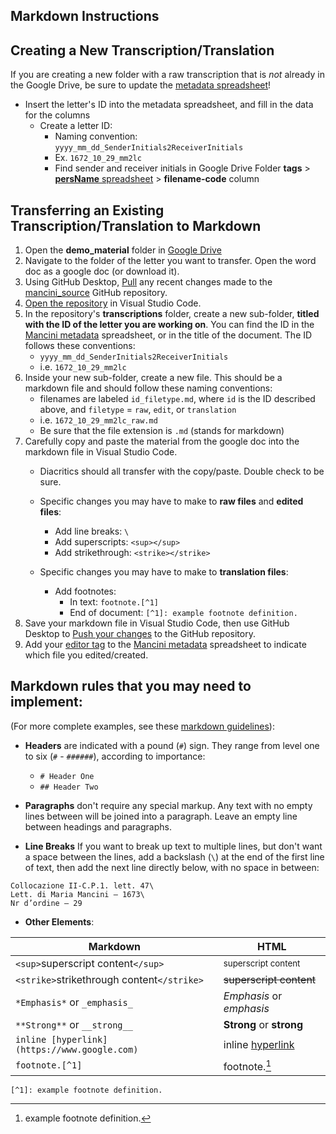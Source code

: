## Markdown Instructions

## Creating a New Transcription/Translation
If you are creating a new folder with a raw transcription that is *not* already in the Google Drive, be sure to update the [metadata spreadsheet](https://docs.google.com/spreadsheets/d/1ve8mjVhXRjiXzofISLAPInTzww7tZuK9NUtxJyBvMNk/edit?usp=sharing)!
- Insert the letter's ID into the metadata spreadsheet, and fill in the data for the columns
    - Create a letter ID:
        - Naming convention: `yyyy_mm_dd_SenderInitials2ReceiverInitials`
        - Ex. `1672_10_29_mm2lc`
        - Find sender and receiver initials in Google Drive Folder **tags** > [**persName** spreadsheet](https://docs.google.com/spreadsheets/d/1LAvt-O72kRdg07OP7rPGmpFmYtjBstf51lrXT5hL3vU/edit?usp=sharing) > **filename-code** column


## Transferring an Existing Transcription/Translation to Markdown
1. Open the **demo_material** folder in [Google Drive](https://drive.google.com/drive/folders/1a-OmhVezrV3SK1xYITv-tBVST8cqOeHv?usp=sharing)
2. Navigate to the folder of the letter you want to transfer. Open the word doc as a google doc (or download it). 
3. Using GitHub Desktop, [Pull](https://lib-static.github.io/howto/howtos/pushpullchanges.html) any recent changes made to the [mancini_source](https://github.com/thecdil/mancini_source) GitHub repository. 
4. [Open the repository](https://lib-static.github.io/howto/howtos/openrepointexteditor.html) in Visual Studio Code.
5. In the repository's **transcriptions** folder, create a new sub-folder, **titled with the ID of the letter you are working on**. You can find the ID in the [Mancini metadata](https://docs.google.com/spreadsheets/d/1ve8mjVhXRjiXzofISLAPInTzww7tZuK9NUtxJyBvMNk/edit?usp=sharing) spreadsheet, or in the title of the document. The ID follows these conventions:
    - `yyyy_mm_dd_SenderInitials2ReceiverInitials`
    - i.e. `1672_10_29_mm2lc`
6. Inside your new sub-folder, create a new file. This should be a markdown file and should follow these naming conventions:
    - filenames are labeled `id_filetype.md`, where `id` is the ID described above, and `filetype` = `raw`, `edit`, or `translation`
    - i.e. `1672_10_29_mm2lc_raw.md`
    - Be sure that the file extension is `.md` (stands for markdown)
7. Carefully copy and paste the material from the google doc into the markdown file in Visual Studio Code. 
    - Diacritics should all transfer with the copy/paste. Double check to be sure.
    
    - Specific changes you may have to make to **raw files** and **edited files**:
		- Add line breaks: `\`
		- Add superscripts: `<sup></sup>`
        - Add strikethrough: `<strike></strike>`

    - Specific changes you may have to make to **translation files**:
        - Add footnotes: 
            - In text: `footnote.[^1]`
            - End of document: `[^1]: example footnote definition.`
8. Save your markdown file in Visual Studio Code, then use GitHub Desktop to [Push your changes](https://lib-static.github.io/howto/howtos/pushpullchanges.html) to the GitHub repository.
9. Add your [editor tag](https://docs.google.com/spreadsheets/d/1eKKw5Y33Yk4MzeiUJoUkh8yhO-J4BHNmGoucA-Y9YK8/edit?usp=sharing) to the [Mancini metadata](https://docs.google.com/spreadsheets/d/1ve8mjVhXRjiXzofISLAPInTzww7tZuK9NUtxJyBvMNk/edit?usp=sharing) spreadsheet to indicate which file you edited/created.


## Markdown rules that you may need to implement: 

(For more complete examples, see these [markdown guidelines](https://evanwill.github.io/write-md/content/2-markdown.html)):

- **Headers** are indicated with a pound (`#`) sign. They range from level one to six (`#` - `######`), according to importance:
    - `# Header One`
    - `## Header Two`

- **Paragraphs** don't require any special markup. Any text with no empty lines between will be joined into a paragraph. Leave an empty line between headings and paragraphs.

- **Line Breaks** If you want to break up text to multiple lines, but don't want a space between the lines, add a backslash (`\`) at the end of the first line of text, then add the next line directly below, with no space in between:
```
Collocazione II-C.P.1. lett. 47\
Lett. di Maria Mancini – 1673\
Nr d’ordine – 29
```

- **Other Elements**:

| Markdown | HTML |
| --- | --- |
| `<sup>`superscript content`</sup>` | <sup>superscript content</sup>|
| `<strike>`strikethrough content`</strike>` | <strike>superscript content</strike>|
| `*Emphasis*` or `_emphasis_` | *Emphasis* or _emphasis_ |
| `**Strong**` or `__strong__` | **Strong** or __strong__ |
| `inline [hyperlink](https://www.google.com)` | inline [hyperlink](https://www.google.com) |
| `footnote.[^1]` | footnote.[^1] |

`[^1]: example footnote definition.`

[^1]: example footnote definition.


